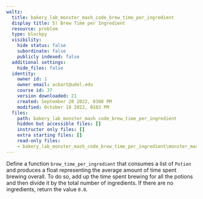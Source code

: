 ```yaml
---
waltz:
  title: bakery_lab_monster_mash_code_brew_time_per_ingredient
  display title: 5) Brew Time per Ingredient
  resource: problem
  type: blockpy
  visibility:
    hide status: false
    subordinate: false
    publicly indexed: false
  additional settings:
    hide_files: false
  identity:
    owner id: 1
    owner email: acbart@udel.edu
    course id: 37
    version downloaded: 21
    created: September 28 2022, 0308 PM
    modified: October 18 2022, 0103 PM
  files:
    path: bakery_lab_monster_mash_code_brew_time_per_ingredient
    hidden but accessible files: []
    instructor only files: []
    extra starting files: []
    read-only files:
    - bakery_lab_monster_mash_code_brew_time_per_ingredient\monster_mash.py
---
```

Define a function `brew_time_per_ingredient` that consumes a list of `Potion` and produces a float representing the average amount of time spent brewing overall. To do so, add up the time spent brewing for all the potions and then divide it by the total number of ingredients. If there are no ingredients, return the value `0.0`.